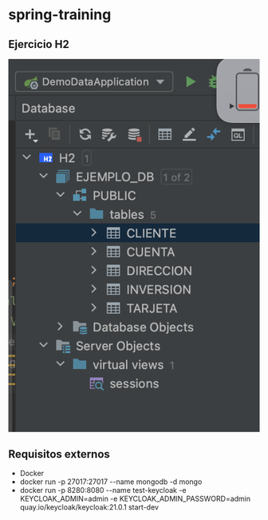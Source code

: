 # spring-training

## Ejercicio H2 

![Tablas de ejercicio](./img/Screen%20Shot%202023-03-16%20at%2019.21.44.png)

## Requisitos externos

- Docker
- docker run -p 27017:27017 --name mongodb -d mongo
- docker run -p 8280:8080 --name test-keycloak -e KEYCLOAK_ADMIN=admin -e KEYCLOAK_ADMIN_PASSWORD=admin quay.io/keycloak/keycloak:21.0.1 start-dev
